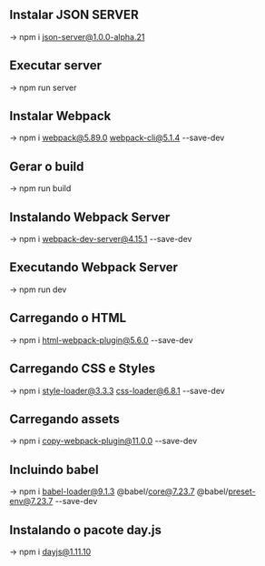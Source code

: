 ## Instalar JSON SERVER
 -> npm i json-server@1.0.0-alpha.21

## Executar server
 -> npm run server

## Instalar Webpack
 -> npm i webpack@5.89.0 webpack-cli@5.1.4 --save-dev

## Gerar o build
 -> npm run build

## Instalando Webpack Server
 -> npm i webpack-dev-server@4.15.1 --save-dev

## Executando Webpack Server
 -> npm run dev

## Carregando o HTML
 -> npm i html-webpack-plugin@5.6.0 --save-dev

## Carregando CSS e Styles
 -> npm i style-loader@3.3.3 css-loader@6.8.1 --save-dev

## Carregando assets
 -> npm i copy-webpack-plugin@11.0.0 --save-dev

## Incluindo babel
 -> npm i babel-loader@9.1.3 @babel/core@7.23.7 @babel/preset-env@7.23.7 --save-dev

## Instalando o pacote day.js
 -> npm i dayjs@1.11.10